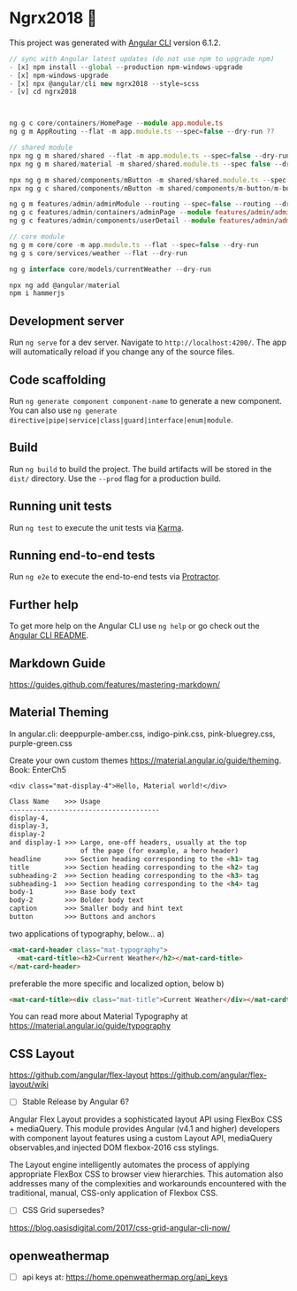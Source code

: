 # Ngrx2018  :blue_book:

This project was generated with [Angular CLI](https://github.com/angular/angular-cli) version 6.1.2.

```typescript
// sync with Angular latest updates (do not use npm to upgrade npm)
- [x] npm install --global --production npm-windows-upgrade
- [x] npm-windows-upgrade
- [x] npx @angular/cli new ngrx2018 --style=scss
- [v] cd ngrx2018



ng g c core/containers/HomePage --module app.module.ts
ng g m AppRouting --flat -m app.module.ts --spec=false --dry-run ??

// shared module
npx ng g m shared/shared --flat -m app.module.ts --spec=false --dry-run
npx ng g m shared/material -m shared/shared.module.ts --spec false --dry-run

npx ng g m shared/components/mButton -m shared/shared.module.ts --spec false --dry-run
npx ng g c shared/components/mButton -m shared/components/m-button/m-button.module.ts --dry-run

ng g m features/admin/adminModule --routing --spec=false --routing --dry-run
ng g c features/admin/containers/adminPage --module features/admin/admin.module.ts
ng g c features/admin/components/userDetail --module features/admin/admin.module.ts

// core module
ng g m core/core -m app.module.ts --flat --spec=false --dry-run
ng g s core/services/weather --flat --dry-run

ng g interface core/models/currentWeather --dry-run

npx ng add @angular/material
npm i hammerjs

```

## Development server

Run `ng serve` for a dev server. Navigate to `http://localhost:4200/`. The app will automatically reload if you change any of the source files.

## Code scaffolding

Run `ng generate component component-name` to generate a new component. You can also use `ng generate directive|pipe|service|class|guard|interface|enum|module`.

## Build

Run `ng build` to build the project. The build artifacts will be stored in the `dist/` directory. Use the `--prod` flag for a production build.

## Running unit tests

Run `ng test` to execute the unit tests via [Karma](https://karma-runner.github.io).

## Running end-to-end tests

Run `ng e2e` to execute the end-to-end tests via [Protractor](http://www.protractortest.org/).

## Further help

To get more help on the Angular CLI use `ng help` or go check out the [Angular CLI README](https://github.com/angular/angular-cli/blob/master/README.md).


## Markdown Guide
https://guides.github.com/features/mastering-markdown/

## Material Theming

In angular.cli: deeppurple-amber.css, indigo-pink.css, pink-bluegrey.css, purple-green.css

Create your own custom themes https://material.angular.io/guide/theming.
Book: EnterCh5

`<div class="mat-display-4">Hello, Material world!</div>`

```html
Class Name    >>> Usage
--------------------------------------
display-4,
display-3,
display-2
and display-1 >>> Large, one-off headers, usually at the top
                  of the page (for example, a hero header)
headline      >>> Section heading corresponding to the <h1> tag
title         >>> Section heading corresponding to the <h2> tag
subheading-2  >>> Section heading corresponding to the <h3> tag
subheading-1  >>> Section heading corresponding to the <h4> tag
body-1        >>> Base body text
body-2        >>> Bolder body text
caption       >>> Smaller body and hint text
button        >>> Buttons and anchors
```

two applications of typography, below...
a)

```html
<mat-card-header class="mat-typography">
  <mat-card-title><h2>Current Weather</h2></mat-card-title>
</mat-card-header>
```

preferable the more specific and localized option, below
b)

```html
<mat-card-title><div class="mat-title">Current Weather</div></mat-cardtitle>
```
You can read more about Material Typography at https://material.angular.io/guide/typography

## CSS Layout

https://github.com/angular/flex-layout
https://github.com/angular/flex-layout/wiki

- [ ] Stable Release by Angular 6?

Angular Flex Layout provides a sophisticated layout API using FlexBox CSS +
mediaQuery. This module provides Angular (v4.1 and higher) developers with component
layout features using a custom Layout API, mediaQuery observables,and injected DOM
flexbox-2016 css stylings.

The Layout engine intelligently automates the process of applying appropriate FlexBox
CSS to browser view hierarchies. This automation also addresses many of the complexities
and workarounds encountered with the traditional, manual, CSS-only application of
Flexbox CSS.

- [ ] CSS Grid supersedes?

https://blog.oasisdigital.com/2017/css-grid-angular-cli-now/


## openweathermap
- [ ] api keys at: https://home.openweathermap.org/api_keys